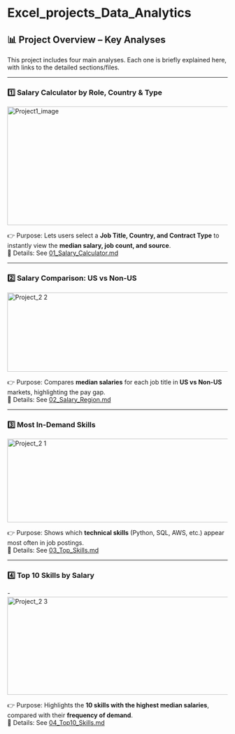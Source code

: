 # Excel_projects_Data_Analytics
## 📊 Project Overview – Key Analyses  

This project includes four main analyses. Each one is briefly explained here, with links to the detailed sections/files.  

---

### 1️⃣ Salary Calculator by Role, Country & Type  
<img width="850" height="271" alt="Project1_image" src="https://github.com/user-attachments/assets/c16405a1-5b47-41e0-acc6-b96b60d48cc2" />
 
👉 Purpose: Lets users select a **Job Title, Country, and Contract Type** to instantly view the **median salary, job count, and source**.  
📂 Details: See [01_Salary_Calculator.md](details/01_Salary_Calculator.md)  

---

### 2️⃣ Salary Comparison: US vs Non-US  
<img width="846" height="181" alt="Project_2 2" src="https://github.com/user-attachments/assets/4f4e1441-4f3c-4d97-8ea2-1dd4cdb77944" />
 
👉 Purpose: Compares **median salaries** for each job title in **US vs Non-US** markets, highlighting the pay gap.  
📂 Details: See [02_Salary_Region.md](details/02_Salary_Region.md)  

---

### 3️⃣ Most In-Demand Skills  
<img width="738" height="191" alt="Project_2 1" src="https://github.com/user-attachments/assets/06018f66-65ee-427d-9f0a-96addccc1113" />

👉 Purpose: Shows which **technical skills** (Python, SQL, AWS, etc.) appear most often in job postings.  
📂 Details: See [03_Top_Skills.md](details/03_Top_Skills.md)  

---

### 4️⃣ Top 10 Skills by Salary  
-<img width="908" height="224" alt="Project_2 3" src="https://github.com/user-attachments/assets/2e1f6c9a-58f9-4de1-b800-f6e138a8059d" />
 
👉 Purpose: Highlights the **10 skills with the highest median salaries**, compared with their **frequency of demand**.  
📂 Details: See [04_Top10_Skills.md](details/04_Top10_Skills.md)  

